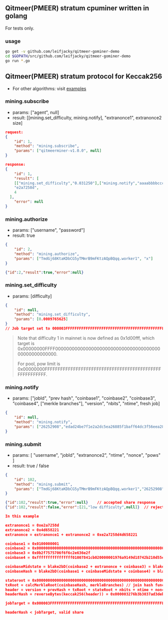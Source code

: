 ## Qitmeer(PMEER) stratum cpuminer written in golang 

For tests only.

### usage

```bash
go get -v github.com/leifjacky/qitmeer-gominer-demo
cd $GOPATH/src/github.com/leifjacky/qitmeer-gominer-demo
go run *.go
```



## Qitmeer(PMEER) stratum protocol for Keccak256

- For other algorithms: visit [examples](https://github.com/leifjacky/qitmeer-gominer-demo/tree/master/examples)

### mining.subscribe

- params: ["agent", null]
- result: [[mining.set_difficulty, mining.notify], "extranonce1", extranonce2 size]

```json
request:
{
	"id": 1,
	"method": "mining.subscribe",
	"params": ["qitmeerminer-v1.0.0", null]
}

response:
{
	"id": 1,
	"result": [
    [["mining.set_difficulty","0.031250"],["mining.notify","aaaabbbbccccdddd"]],
    "e2a7258d",
    4
  ],
	"error": null
}
```



### mining.authorize

- params: ["username", "password"]
- result: true

```json
{
	"id": 2,
	"method": "mining.authorize",
	"params": ["TmdGj68KtaKDbCG5yTMmrB9mFKtzAQpBQqq.worker1", "x"]
}

{"id":2,"result":true,"error":null}
```



### mining.set_difficulty

- params: [difficulty]

```json
{
	"id": null,
	"method": "mining.set_difficulty",
	"params": [0.0009765625]
}
// Job target set to 000003FFFFFFFFFFFFFFFFFFFFFFFFFFFFFFFFFFFFFFFFFFFFFFFFFFFFFFFC00.
```

> Note that difficulty 1 in mainnet is now defined as 0x1d00fff, which target is 0x00000000FFFF0000000000000000000000000000000000000000000000000000.
>
> For pool, pow limit is 0x00000000FFFFFFFFFFFFFFFFFFFFFFFFFFFFFFFFFFFFFFFFFFFFFFFFFFFFFFFF.



### mining.notify

- params: ["jobId", "prev hash", "coinbase1", "coinbase2", "coinbase3", "coinbase4", ["merkle branches"], "version", "nbits", "ntime", fresh job]

```json
{
	"id": null,
	"method": "mining.notify",
	"params": ["26252908","edad24be7f1e2a2dc5ea26885f1baff64dc3f56eea2885714c515482f9070000","0100000001","000000000000000000000000000000000000000000000000000000000000000003210f0708","0b2f7575706f6f6c2e636e2f","ffffffffffffffff01007841cb020000001976a9149d18742b210d55e6819fc2454e6d8c0dac4a8f1c88ac0000000000000000",[],"0000000b","1c1fffff","5eddb44d",true]
}
```



### mining.submit

- params: [ "username", "jobId", "extranonce2", "ntime", "nonce", "pows" ]
- result: true / false

```json
{
	"id": 102,
	"method": "mining.submit",
	"params": ["TmdGj68KtaKDbCG5yTMmrB9mFKtzAQpBQqq.worker1","26252908","4d658221","5eddb44d","0080f935"]
}

{"id":102,"result":true,"error":null}    // accepted share response
{"id":102,"result":false,"error":[21,"low difficulty",null]}  // rejected share response
```





```json
In this example

extranonce1 = 0xe2a7258d
extranonce2 = 0x4d658221
extranonce = extranonce1 + extranonce2 = 0xe2a7258d4d658221

coinbase1 = 0x0100000001
coinbase2 = 0x000000000000000000000000000000000000000000000000000000000000000003210f0708
coinbase3 = 0x0b2f7575706f6f6c2e636e2f
coinbase4 = 0xffffffffffffffff01007841cb020000001976a9149d18742b210d55e6819fc2454e6d8c0dac4a8f1c88ac0000000000000000

coinbaseMidstate = blake2bD(coinbase2 + extranonce + coinbase3) = blake2bD(0x000000000000000000000000000000000000000000000000000000000000000003210f0708e2a7258d4d6582210b2f7575706f6f6c2e636e2f) = 0x7c092a91a4f8803803834f2474ddef934c8e2f2a1386dbce4fa727c434881955
coinbaseHash = blake2bD(coinbase1 + coinbaseMidstate + coinbase4) = blake2bD(0x01000000017c092a91a4f8803803834f2474ddef934c8e2f2a1386dbce4fa727c434881955ffffffffffffffff01007841cb020000001976a9149d18742b210d55e6819fc2454e6d8c0dac4a8f1c88ac0000000000000000) = 0x52ea12b949a2386ca18f9bb50824901352a51d1323f084dcb0a93f4dd85c005d

stateroot = 0x0000000000000000000000000000000000000000000000000000000000000000 // 64 zeros
txRoot = calcMerkleRoot(coinbaseHash, merkleBranches) // join hash func is Blake2bD
header = version + prevHash + txRoot + stateRoot + nbits + ntime + nonce + powType = 0x0b000000edad24be7f1e2a2dc5ea26885f1baff64dc3f56eea2885714c515482f907000052ea12b949a2386ca18f9bb50824901352a51d1323f084dcb0a93f4dd85c005d0000000000000000000000000000000000000000000000000000000000000000ffff1f1c4db4dd5eacae8c0006 // all concat in Little Endian
headerHash = reverseBytes(keccak256(header)) = 0x000003276b3b3037ad3deb0da9ff2bc84f56291706f21b00e6500b657d081422  // Big Endian

jobTarget = 0x000003FFFFFFFFFFFFFFFFFFFFFFFFFFFFFFFFFFFFFFFFFFFFFFFFFFFFFFFC00

headerHash < jobTarget, valid share
```

